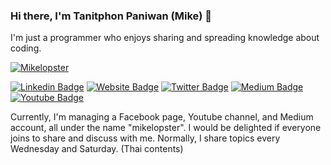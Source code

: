 ### Hi there, I'm Tanitphon Paniwan (Mike) 👋

I'm just a programmer who enjoys sharing and spreading knowledge about coding.

[![Mikelopster](https://firebasestorage.googleapis.com/v0/b/mikelopster.appspot.com/o/mikelopster-250px.jpg?alt=media&token=aab650ed-8844-4469-b69d-2434f62feb59)](https://www.linkedin.com/in/tanitphon-paniwan-186110b3/)

[![Linkedin Badge](https://img.shields.io/badge/-LinkedIn-0e76a8?style=flat-square&logo=Linkedin&logoColor=white)](https://www.linkedin.com/in/tanitphon-paniwan-186110b3/)
[![Website Badge](https://img.shields.io/badge/Website-3b5998?style=flat-square&logo=google-chrome&logoColor=white)](https://mikelopster.dev)
[![Twitter Badge](https://img.shields.io/badge/-Twitter-00acee?style=flat-square&logo=Twitter&logoColor=white)](https://twitter.com/mikelopster)
[![Medium Badge](https://img.shields.io/badge/medium-%2312100E.svg?&style=for-square&logo=medium&logoColor=white)](https://blog.mikelopster.dev)
[![Youtube Badge](https://img.shields.io/badge/YouTube-red?style=for-square&logo=youtube&logoColor=white)](https://www.youtube.com/@mikelopster)

Currently, I'm managing a Facebook page, Youtube channel, and Medium account, all under the name "mikelopster". I would be delighted if everyone joins to share and discuss with me. Normally, I share topics every Wednesday and Saturday. (Thai contents)
